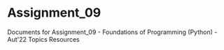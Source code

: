 # Assignment_09
Documents for Assignment_09 - Foundations of Programming (Python) - Aut'22  Topics Resources

